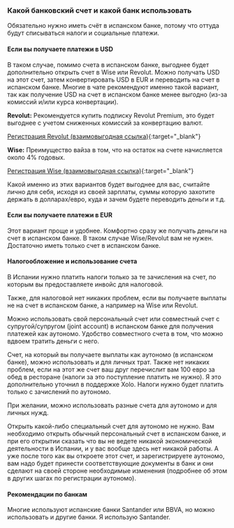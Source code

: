 ### Какой банковский счет и какой банк использовать

Обязательно нужно иметь счёт в испанском банке, потому что оттуда будут
списываться налоги и социальные платежи.

#### Если вы получаете платежи в USD

В таком случае, помимо счета в испанском банке, выгоднее будет дополнительно
открыть счет в Wise или Revolut. Можно получать USD на этот
счет, затем конвертировать USD в EUR и переводить на счет в испанском банке.
Многие в чате рекомендуют именно такой вариант, так как
получение USD на счет в испанском банке менее выгодно (из-за комиссий и/или
курса конвертации).

**Revolut:** Рекомендуется купить подписку Revolut Premium, это будет
выгоднее с учетом сниженных комиссий за конвертацию валют.

[Регистрация Revolut (взаимовыгодная ссылка)](https://bit.ly/revlsignup){:target="_blank"}

**Wise:** Преимущество вайза в том, что на остаток на счете начисляется около
4% годовых.

[Регистрация Wise (взаимовыгодная ссылка)](https://bit.ly/wsesignup){:target="_blank"}

Какой именно из этих вариантов будет выгоднее для вас, считайте лично для
себя, исходя из своей зарплаты, суммы которую захотите держать в
долларах/евро, куда и зачем будете переводить деньги и т.д.

#### Если вы получаете платежи в EUR

Этот вариант проще и удобнее. Комфортно сразу же получать деньги на счет в
испанском банке. В таком случае Wise/Revolut вам не нужен.
Достаточно иметь только счет в испанском банке.

#### Налогообложение и использование счета

В Испании нужно платить налоги только за те зачисления на счет, по которым вы
предоставляете инвойс для налоговой.

Также, для налоговой нет никаких проблем, если вы получаете выплаты не на
счет в испанском банке, а например на Wise или Revolut.

Можно использовать свой персональный счет или совместный счет с
супругой/супругом (joint account) в испанском банке для получения платежей
как аутономо. Удобство совместного счета в том, что можно вдвоем тратить
деньги с него.

Счет, на который вы получаете выплаты как аутономо (в испанском банке), можно
использовать и для личных трат. Также нет никаких проблем,
если на этот же счет ваш друг перечислит вам 100 евро за обед в ресторане
(налоги за это поступление платить не нужно). Я это дополнительно
уточнил в поддержке Xolo. Налоги нужно будет платить только с зачислений по
аутономо.

При желании, можно использовать разные счета для аутономо и для личных нужд.

Открыть какой-либо специальный счет для аутономо не нужно. Вам необходимо
открыть обычный персональный счет в испанском банке, и при его
открытии сказать что вы не ведете никакой экономической деятельности в
Испании, и у вас вообще здесь нет никакой работы. А уже после того
как вы откроете этот счет, и зарегистрируете аутономо, вам надо будет
принести соответствующие документы в банк и они сделают на своей
стороне необходимые изменения (подробнее об этом в других шагах по
регистрации аутономо).

#### Рекомендации по банкам

Многие используют испанские банки Santander или BBVA, но можно использовать и
другие банки. Я использую Santander.
